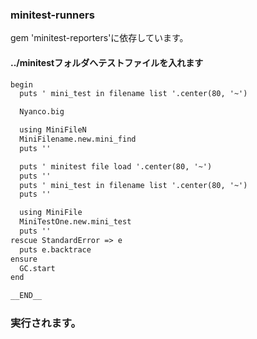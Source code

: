 ### minitest-runners

gem 'minitest-reporters'に依存しています。

#### ../minitestフォルダへテストファイルを入れます

```markdown
begin
  puts ' mini_test in filename list '.center(80, '~')

  Nyanco.big

  using MiniFileN
  MiniFilename.new.mini_find
  puts ''

  puts ' minitest file load '.center(80, '~')
  puts ''
  puts ' mini_test in filename list '.center(80, '~')
  puts ''

  using MiniFile
  MiniTestOne.new.mini_test
  puts ''
rescue StandardError => e
  puts e.backtrace
ensure
  GC.start
end

__END__
```

### 実行されます。